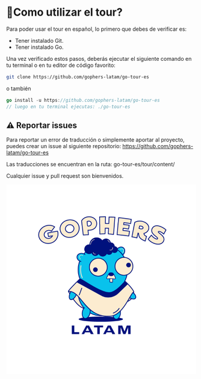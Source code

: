 # 🤔Como utilizar el tour? 
Para poder usar el tour en español, lo primero que debes de verificar es:
- Tener instalado Git.
- Tener instalado Go.

Una vez verificado estos pasos, deberás ejecutar el siguiente comando en tu terminal o en tu editor de código favorito:

```bash
git clone https://github.com/gophers-latam/go-tour-es
```
o también

```go
go install -u https://github.com/gophers-latam/go-tour-es
// luego en tu terminal ejecutas: ./go-tour-es
```

## ⚠️ Reportar issues

Para reportar un error de traducción o simplemente aportar al proyecto, puedes
crear un issue al siguiente repositorio: https://github.com/gophers-latam/go-tour-es

Las traducciones se encuentran en la ruta: go-tour-es/tour/content/

Cualquier issue y pull request son bienvenidos.

![Alt text](image-2.png)